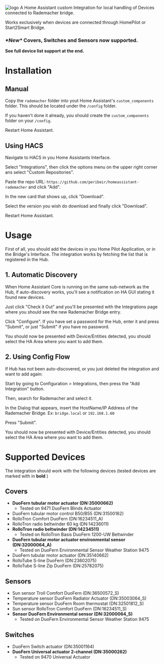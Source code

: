 ![logo](https://github.com/peribeir/homeassistant-rademacher/raw/master/img/logo.png)
A Home Assistant custom Integration for local handling of Devices connected to Rademacher bridge.

Works exclusively when devices are connected through HomePilot or Start2Smart Bridge.

### ***\*New\** Covers, Switches and Sensors now supported.**

**See full device list support at the end.**

# Installation

## Manual

Copy the `rademacher` folder into yout Home Assistant's `custom_components` folder.
This should be located under the `/config` folder.

If you haven't done it already, you should create the `custom_components` folder on your `/config`.

Restart Home Assistant.

## Using HACS

Navigate to HACS in you Home Assistants Interface.

Select "Integrations", then click the options menu on the upper right corner ans select "Custom Repositories".

Paste the repo URL: `https://github.com/peribeir/homeassistant-rademacher` and click "Add".

In the new card that shows up, click "Download".

Select the version you wish do download and finally click "Download".

Restart Home Assistant.

# Usage

First of all, you should add the devices in you Home Pilot Application, or in the Bridge's Interface. The integration works by fetching the list that is registered in the Hub. 

## 1. Automatic Discovery

When Home Assistant Core is running on the same sub-network as the Hub,
if auto-discovery works, you'll see a notification on HA GUI stating it found new devices.

Just click "Check it Out" and you'll be presented with the Integrations page where you should see the new Rademacher Bridge entry.

Click "Configure". If you have set a password for the Hub, enter it and press "Submit", or just "Submit" if you have no password.

You should now be presented with Device/Entities detected, you should select the HA Area where you want to add them.

## 2. Using Config Flow

If Hub has not been auto-discovered, or you just deleted the integration and want to add again:

Start by going to Configuration > Integrations, then press the "Add Integration" button.

Then, search for Rademacher and select it.

In the Dialog that appears, insert the HostName/IP Address of the Rademacher Bridge. Ex: `bridge.local` or `192.168.1.60`

Press "Submit".

You should now be presented with Device/Entities detected, you should select the HA Area where you want to add them.

# Supported Devices

The integration should work with the following devices (tested devices are marked with in **bold** )

## Covers
- **DuoFern tubular motor actuator (DN:35000662)**
  - Tested on 9471 DuoFern Blinds Actuator
- DuoFern tubular motor control B50/B55 (DN:31500162)
- RolloTron Comfort DuoFern (DN:16234511_A)
- RolloTron radio beltwinder 60 kg (DN:14236011)
- **RolloTron radio beltwinder (DN:14234511)**
  - Tested on RolloTron Basis DuoFern 1200-UW Beltwinder
- **DuoFern tubular motor actuator environmental sensor (DN:32000064_A)**
  - Tested on DuoFern Environmental Sensor Weather Station 9475
- DuoFern tubular motor actuator (DN:35140662)
- RolloTube S-line DuoFern (DN:23602075)
- RolloTube S-line Zip DuoFern (DN:25782075)

## Sensors
- Sun sensor Troll Comfort DuoFern (DN:36500572_S)
- Temperature sensor DuoFern Radiator Actuator (DN:35003064_S)
- Temperature sensor DuoFern Room thermostat (DN:32501812_S)
- Sun sensor RolloTron Comfort DuoFern (DN:16234511_S)
- **Sensor DuoFern Environmental sensor (DN:32000064_S)**
  - Tested on DuoFern Environmental Sensor Weather Station 9475

## Switches
- DuoFern Switch actuator (DN:35001164)
- **DuoFern Universal actuator 2-channel (DN:35000262)**
  - Tested on 9470 Universal Actuator